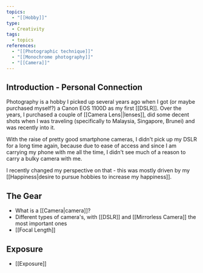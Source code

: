 ```yaml
---
topics:
  - "[[Hobby]]"
type:
  - Creativity
tags:
  - topics
references:
  - "[[Photographic technique]]"
  - "[[Monochrome photography]]"
  - "[[Camera]]"
---
```

## Introduction - Personal Connection

Photography is a hobby I picked up several years ago when I got (or maybe purchased myself?) a Canon EOS 1100D as my first [[DSLR]]. Over the years, I purchased a couple of [[Camera Lens||lenses]], did some decent shots when I was traveling (specifically to Malaysia, Singapore, Brunei) and was recently into it. 

With the raise of pretty good smartphone cameras, I didn't pick up my DSLR for a long time again, because due to ease of access and since I am carrying my phone with me all the time, I didn't see much of a reason to carry a bulky camera with me.

I recently changed my perspective on that - this was mostly driven by my [[Happiness|desire to pursue hobbies to increase my happiness]].

## The Gear

- What is a [[Camera|camera]]?
- Different types of camera's, with [[DSLR]] and [[Mirrorless Camera]] the most important ones
- [[Focal Length]]

## Exposure

- [[Exposure]]





